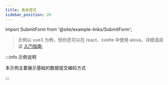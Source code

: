 ```yaml
---
title: 表单提交
sidebar_position: 20
---
```


import SubmitForm from '@site/example-links/SubmitForm';

> 示例以 vue3 为例，但你还可以在 react、svelte 中使用 alova，详细请阅读 [入门指南](/get-started/overview);

<SubmitForm></SubmitForm>

:::info 示例说明

本示例主要展示基础的数据提交编码方式

:::
